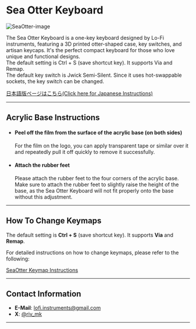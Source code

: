# Sea Otter Keyboard
![SeaOtter-image](https://github.com/user-attachments/assets/cee67654-6314-4e95-b6d7-7baa934fe3be)

The Sea Otter Keyboard is a one-key keyboard designed by Lo-Fi instruments, featuring a 3D printed otter-shaped case, key switches, and artisan keycaps. It's the perfect compact keyboard for those who love unique and functional designs.  
The default setting is Ctrl + S (save shortcut key). It supports Via and Remap.  
The default key switch is Jwick Semi-Silent. Since it uses hot-swappable sockets, the key switch can be changed.

[日本語版ページはこちら(Click here for Japanese Instructions)](https://github.com/lofi-instruments/seaotter/blob/main/README_ja.md)

---

## Acrylic Base Instructions

- #### Peel off the film from the surface of the acrylic base (on both sides)
  For the film on the logo, you can apply transparent tape or similar over it and repeatedly pull it off quickly to remove it successfully.

- #### Attach the rubber feet
  Please attach the rubber feet to the four corners of the acrylic base. Make sure to attach the rubber feet to slightly raise the height of the base, as the Sea Otter Keyboard will not fit properly onto the base without this adjustment.

---

## How To Change Keymaps

The default setting is **Ctrl + S** (save shortcut key). It supports **Via** and **Remap**.

For detailed instructions on how to change keymaps, please refer to the following:

[SeaOtter Keymap Instructions](https://github.com/lofi-instruments/seaotter/blob/main/keymap_instructions.md)

---

## Contact Information

- **E-Mail**: [lofi.instruments@gmail.com](mailto:lofi.instruments@gmail.com)
- **X**: [@riv_mk](https://x.com/riv_mk)

---

